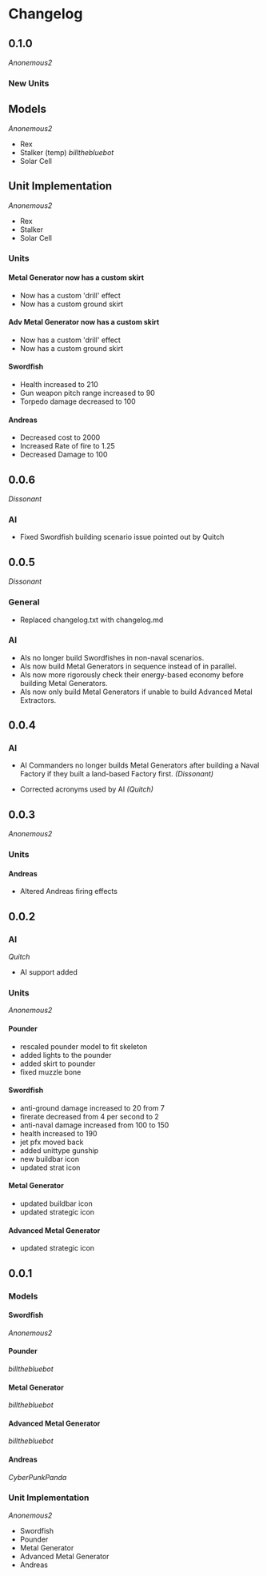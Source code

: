 # Changelog

## 0.1.0
*Anonemous2*
### New Units
## Models
*Anonemous2*
- Rex
- Stalker (temp)
*billthebluebot*
- Solar Cell
## Unit Implementation
*Anonemous2*
- Rex
- Stalker
- Solar Cell

### Units
#### Metal Generator now has a custom skirt
- Now has a custom 'drill' effect
- Now has a custom ground skirt
#### Adv Metal Generator now has a custom skirt
- Now has a custom 'drill' effect
- Now has a custom ground skirt
#### Swordfish
- Health increased to 210
- Gun weapon pitch range increased to 90
- Torpedo damage decreased to 100
#### Andreas
- Decreased cost to 2000
- Increased Rate of fire to 1.25
- Decreased Damage to 100


## 0.0.6
*Dissonant*
### AI
- Fixed Swordfish building scenario issue pointed out by Quitch

## 0.0.5
*Dissonant*
### General
- Replaced changelog.txt with changelog.md 
### AI
- AIs no longer build Swordfishes in non-naval scenarios.
- AIs now build Metal Generators in sequence instead of in parallel.
- AIs now more rigorously check their energy-based economy before building Metal Generators.
- AIs now only build Metal Generators if unable to build Advanced Metal Extractors.

## 0.0.4
### AI
- AI Commanders no longer builds Metal Generators after building a Naval Factory if they built a land-based Factory first. *(Dissonant)*

- Corrected acronyms used by AI *(Quitch)*


## 0.0.3
*Anonemous2*
### Units
#### Andreas
- Altered Andreas firing effects

## 0.0.2
### AI
*Quitch*
- AI support added

### Units
*Anonemous2*
#### Pounder
- rescaled pounder model to fit skeleton
- added lights to the pounder
- added skirt to pounder
- fixed muzzle bone

#### Swordfish
- anti-ground damage increased to 20 from 7
- firerate decreased from 4 per second to 2
- anti-naval damage increased from 100 to 150
- health increased to 190
- jet pfx moved back
- added unittype gunship
- new buildbar icon
- updated strat icon
#### Metal Generator
- updated buildbar icon
- updated strategic icon
#### Advanced Metal Generator
- updated strategic icon

## 0.0.1
### Models
#### Swordfish
*Anonemous2*
#### Pounder
*billthebluebot*
#### Metal Generator
*billthebluebot*
#### Advanced Metal Generator
*billthebluebot*
#### Andreas
*CyberPunkPanda*
### Unit Implementation
*Anonemous2*
- Swordfish
- Pounder
- Metal Generator
- Advanced Metal Generator
- Andreas